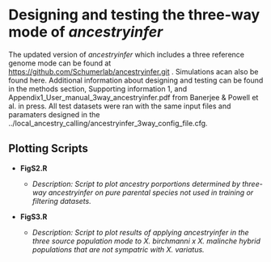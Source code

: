 # Designing and testing the three-way mode of *ancestryinfer*

The updated version of *ancestryinfer* which includes a three reference genome mode can be found at https://github.com/Schumerlab/ancestryinfer.git . Simulations acan also be found here. Additional information about designing and testing can be found in the methods section, Supporting information 1, and Appendix1_User_manual_3way_ancestryinfer.pdf from Banerjee & Powell et al. in press. All test datasets were ran with the same input files and paramaters designed in the ../local_ancestry_calling/ancestryinfer_3way_config_file.cfg.

## Plotting Scripts

* **FigS2.R**
	* *Description: Script to plot ancestry porportions determined by three-way ancestryinfer on pure parental species not used in training or filtering datasets.*

* **FigS3.R**
	* *Description: Script to plot results of applying ancestryinfer in the three source population mode to X. birchmanni x X. malinche hybrid populations that are not sympatric with X. variatus.*
